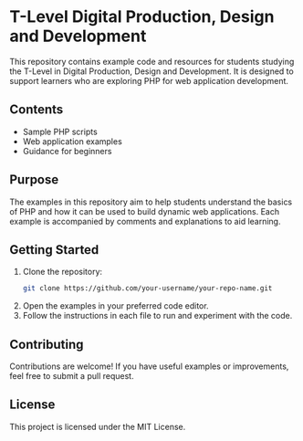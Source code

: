 # T-Level Digital Production, Design and Development

This repository contains example code and resources for students studying the T-Level in Digital Production, Design and Development. It is designed to support learners who are exploring PHP for web application development.

## Contents

- Sample PHP scripts
- Web application examples
- Guidance for beginners

## Purpose

The examples in this repository aim to help students understand the basics of PHP and how it can be used to build dynamic web applications. Each example is accompanied by comments and explanations to aid learning.

## Getting Started

1. Clone the repository:
    ```bash
    git clone https://github.com/your-username/your-repo-name.git
    ```
2. Open the examples in your preferred code editor.
3. Follow the instructions in each file to run and experiment with the code.

## Contributing

Contributions are welcome! If you have useful examples or improvements, feel free to submit a pull request.

## License

This project is licensed under the MIT License.